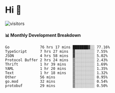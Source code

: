 # Hi 👋
 
![visitors](https://visitor-badge.glitch.me/badge?page_id=sorcererxw.sorcererx)

#### 📊 Monthly Development Breakdown

<!--START_SECTION:waka-->
```text
Go              76 hrs 17 mins ███████▓░░ 77.16%
TypeScript      7 hrs 27 mins  ▓░░░░░░░░░ 7.55%
JSON            4 hrs 58 mins  ▓░░░░░░░░░ 5.02%
Protocol Buffer 2 hrs 24 mins  ▒░░░░░░░░░ 2.43%
Thrift          1 hr 39 mins   ▒░░░░░░░░░ 1.69%
YAML            1 hr 20 mins   ▒░░░░░░░░░ 1.35%
Text            1 hr 18 mins   ▒░░░░░░░░░ 1.32%
Other           56 mins        ▒░░░░░░░░░ 0.95%
go.mod          32 mins        ▒░░░░░░░░░ 0.54%
protobuf        29 mins        ▒░░░░░░░░░ 0.50%
```
<!--END_SECTION:waka-->
